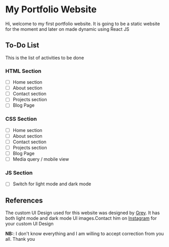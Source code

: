 # My Portfolio Website

Hi, welcome to my first portfolio website.
It is going to be a static website for the moment and later on made dynamic
using React JS

## To-Do List
This is the list of activities to be done

### HTML Section
- [ ] Home section
- [ ] About section
- [ ] Contact section
- [ ] Projects section
- [ ] Blog Page

### CSS Section
- [ ] Home section
- [ ] About section
- [ ] Contact section
- [ ] Projects section
- [ ] Blog Page
- [ ] Media query / mobile view

### JS Section
- [ ] Switch for light mode and dark mode


## References
The custom UI Design used for this website was designed by [Grey](https://github.com/KuunibeGracious/web_portfolio_design). It has both light mode and dark mode UI images.Contact him on [Instagram](https://www.instagram.com/graciouskuunibe/) for your custom UI Design

**NB:**: I don't know everything and I am willing to accept correction from you all. Thank you